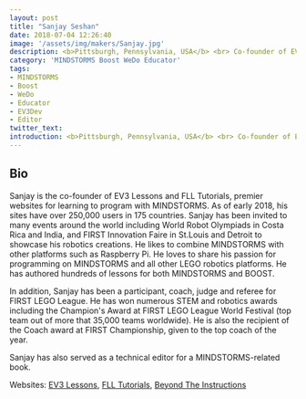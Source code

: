 ```yaml
---
layout: post
title: "Sanjay Seshan"
date: 2018-07-04 12:26:40
image: '/assets/img/makers/Sanjay.jpg'
description: <b>Pittsburgh, Pennsylvania, USA</b> <br> Co-founder of EV3Lessons, Student
category: 'MINDSTORMS Boost WeDo Educator'
tags:
- MINDSTORMS
- Boost
- WeDo
- Educator
- EV3Dev
- Editor
twitter_text:
introduction: <b>Pittsburgh, Pennsylvania, USA</b> <br> Co-founder of EV3Lessons, Student
---
```




## Bio


Sanjay is the co-founder of EV3 Lessons and FLL Tutorials, premier websites for learning to program with MINDSTORMS. As of early 2018, his sites have over 250,000 users in 175 countries. Sanjay has been invited to many events around the world including World Robot Olympiads in Costa Rica and India, and FIRST Innovation Faire in St.Louis and Detroit to showcase his robotics creations. He likes to combine MINDSTORMS with other platforms such as Raspberry Pi. He loves to share his passion for programming on MINDSTORMS and all other LEGO robotics platforms. He has authored hundreds of lessons for both MINDSTORMS and BOOST.

In addition, Sanjay has been a participant, coach, judge and referee for FIRST LEGO League. He has won numerous STEM and robotics awards including the Champion's Award at FIRST LEGO League World Festival (top team out of more that 35,000 teams worldwide). He is also the recipient of the Coach award at FIRST Championship, given to the top coach of the year.

Sanjay has also served as a technical editor for a MINDSTORMS-related book.

Websites: [EV3 Lessons](http://www.ev3lessons.com), [FLL Tutorials](http://www.flltutorials.com), [Beyond The Instructions](http://www.beyondtheinstructions.com)
